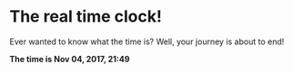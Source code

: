 # The real time clock!

Ever wanted to know what the time is? Well, your journey is about to end!

**The time is Nov 04, 2017, 21:49**